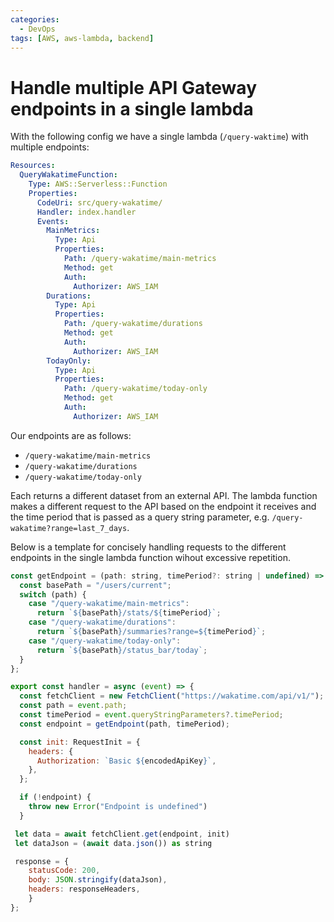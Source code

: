 ```yaml
---
categories:
  - DevOps
tags: [AWS, aws-lambda, backend]
---
```


# Handle multiple API Gateway endpoints in a single lambda

With the following config we have a single lambda (`/query-waktime`) with
multiple endpoints:

```yml
Resources:
  QueryWakatimeFunction:
    Type: AWS::Serverless::Function
    Properties:
      CodeUri: src/query-wakatime/
      Handler: index.handler
      Events:
        MainMetrics:
          Type: Api
          Properties:
            Path: /query-wakatime/main-metrics
            Method: get
            Auth:
              Authorizer: AWS_IAM
        Durations:
          Type: Api
          Properties:
            Path: /query-wakatime/durations
            Method: get
            Auth:
              Authorizer: AWS_IAM
        TodayOnly:
          Type: Api
          Properties:
            Path: /query-wakatime/today-only
            Method: get
            Auth:
              Authorizer: AWS_IAM
```

Our endpoints are as follows:

- `/query-wakatime/main-metrics`
- `/query-wakatime/durations`
- `/query-wakatime/today-only`

Each returns a different dataset from an external API. The lambda function makes
a different request to the API based on the endpoint it receives and the time
period that is passed as a query string parameter, e.g.
`/query-wakatime?range=last_7_days`.

Below is a template for concisely handling requests to the different endpoints
in the single lambda function wihout excessive repetition.

```js
const getEndpoint = (path: string, timePeriod?: string | undefined) => {
  const basePath = "/users/current";
  switch (path) {
    case "/query-wakatime/main-metrics":
      return `${basePath}/stats/${timePeriod}`;
    case "/query-wakatime/durations":
      return `${basePath}/summaries?range=${timePeriod}`;
    case "/query-wakatime/today-only":
      return `${basePath}/status_bar/today`;
  }
};

export const handler = async (event) => {
  const fetchClient = new FetchClient("https://wakatime.com/api/v1/");
  const path = event.path;
  const timePeriod = event.queryStringParameters?.timePeriod;
  const endpoint = getEndpoint(path, timePeriod);

  const init: RequestInit = {
    headers: {
      Authorization: `Basic ${encodedApiKey}`,
    },
  };

  if (!endpoint) {
    throw new Error("Endpoint is undefined")
  }

 let data = await fetchClient.get(endpoint, init)
 let dataJson = (await data.json()) as string

 response = {
    statusCode: 200,
    body: JSON.stringify(dataJson),
    headers: responseHeaders,
    }
};



```
